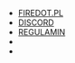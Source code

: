 <style>
    #theme {
        color: var(--base-color)
    }
    #theme:hover {
        cursor: pointer;
    }
</style>

- <a href="../">FIREDOT.PL</a>
- <a href="../discord">DISCORD</a>
- <a href="#/regulamin"></i>REGULAMIN</a> <!-- By using '#' in the URL we make sure page is not reladed. --> 
- []()
- <i id="theme" class="bi bi-toggle-off" onclick="toggleTheme(false)"></i>

<!-- Looks like scripts cannot be executed from within '_navbar.md' so here's a hacky solution to that. -->
<img onerror="updateThemeIcon()" src /></img>